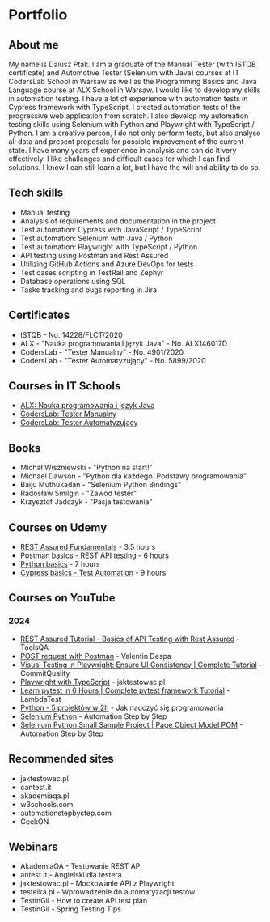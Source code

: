 # Portfolio
## About me
My name is Daiusz Ptak. I am a graduate of the Manual Tester (with ISTQB certificate) and Automotive Tester (Selenium with Java) courses at IT CodersLab School in Warsaw as well as the Programming Basics and Java Language course at ALX School in Warsaw. I would like to develop my skills in automation testing. I have a lot of experience with automation tests in Cypress framework with TypeScript. I created automation tests of the progressive web application from scratch. I also develop my automation testing skills using Selenium with Python and Playwright with TypeScript / Python. I am a creative person, I do not only perform tests, but also analyse all data and present proposals for possible improvement of the current state. I have many years of experience in analysis and can do it very effectively. I like challenges and difficult cases for which I can find solutions. I know I can still learn a lot, but I have the will and ability to do so.
## Tech skills
  - Manual testing
  - Analysis of requirements and documentation in the project
  - Test automation: Cypress with JavaScript / TypeScript
  - Test automation: Selenium with Java / Python
  - Test automation: Playwright with TypeScript / Python
  - API testing using Postman and Rest Assured
  - Utilizing GitHub Actions and Azure DevOps for tests
  - Test cases scripting in TestRail and Zephyr
  - Database operations using SQL
  - Tasks tracking and bugs reporting in Jira
## Certificates
  - ISTQB - No. 14228/FLCT/2020
  - ALX - "Nauka programowania i język Java" - No. ALX146017D
  - CodersLab - "Tester Manualny" - No. 4901/2020
  - CodersLab - "Tester Automatyzujący" - No. 5899/2020
## Courses in IT Schools
  - [ALX: Nauka programowania i język Java](https://www.alx.pl/pl/prog-java-intro/)
  - [CodersLab: Tester Manualny](https://coderslab.pl/pl/tester-manualny)
  - [CodersLab: Tester Automatyzujący](https://coderslab.pl/pl/tester-automatyzujacy)
## Books
  - Michał Wiszniewski - "Python na start!"
  - Michael Dawson - "Python dla każdego. Podstawy programowania"
  - Baiju Muthukadan - "Selenium Python Bindings"
  - Radosław Smilgin - "Zawód tester"
  - Krzysztof Jadczyk - "Pasja testowania"
## Courses on Udemy
  - [REST Assured Fundamentals](https://www.udemy.com/course/rest-assured-fundamentals/) - 3.5 hours
  - [Postman basics - REST API testing](https://www.udemy.com/course/postman-od-podstaw-testowanie-rest-api/) - 6 hours
  - [Python basics](https://www.udemy.com/course/python-dla-poczatkujacych/) - 7 hours
  - [Cypress basics - Test Automation](https://www.udemy.com/course/cypress-od-podstaw/) - 9 hours
## Courses on YouTube
### 2024
  - [REST Assured Tutorial - Basics of API Testing with Rest Assured](https://www.youtube.com/watch?v=25NAEM9Y6NY&list=PLbwZ_0ncMaxhB43YQKv9SjyrfbZCOYxX3) - ToolsQA
  - [POST request with Postman](https://www.youtube.com/watch?v=eYQyqf-DtCQ) - Valentin Despa
  - [Visual Testing in Playwright: Ensure UI Consistency | Complete Tutorial](https://www.youtube.com/watch?v=-zDZE00_p24) - CommitQuality
  - [Playwright with TypeScript](https://www.youtube.com/watch?v=JqEp2cjnzAo&list=PLfKhn9AcZ-cD2TCB__K7NP5XARaCzZYn7) - jaktestowac.pl
  - [Learn pytest in 6 Hours | Complete pytest framework Tutorial](https://www.youtube.com/watch?v=KZstMSOHIvQ) - LambdaTest
  - [Python - 5 projektów w 2h](https://www.youtube.com/watch?v=EFaPsPwPJAY) - Jak nauczyć się programowania
  - [Selenium Python](https://www.youtube.com/watch?v=H9HUVSA_78U&list=PLhW3qG5bs-L9JjtXx-adxWdbjaxeRhi7h&index=32) - Automation Step by Step
  - [Selenium Python Small Sample Project | Page Object Model POM](https://www.youtube.com/watch?v=BURK7wMcCwU&list=PLhW3qG5bs-L9JjtXx-adxWdbjaxeRhi7h&index=12) - Automation Step by Step
## Recommended sites
  - jaktestowac.pl
  - cantest.it
  - akademiaqa.pl
  - w3schools.com
  - automationstepbystep.com
  - GeekON
## Webinars
  - AkademiaQA - Testowanie REST API
  - antest.it - Angielski dla testera
  - jaktestowac.pl - Mockowanie API z Playwright
  - testelka.pl - Wprowadzenie do automatyzacji testów
  - TestinGil - How to create API test plan
  - TestinGil - Spring Testing Tips
